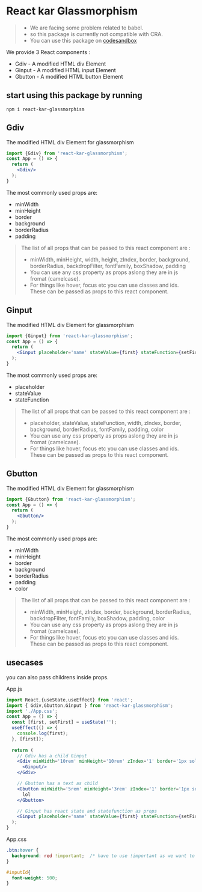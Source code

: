 # React kar Glassmorphism

>- We are facing some problem related to babel.
>- so this package is currently not compatible with CRA.
>- You can use this package on [codesandbox](https://codesandbox.io/s/beautiful-wing-kf8o5i?file=/src/App.js)

We provide 3 React components :
- Gdiv - A modified HTML div Element
- Ginput - A modified HTML input Element
- Gbutton - A modified HTML button Element

## start using this package by running 
```shell
npm i react-kar-glassmorphism
```

## Gdiv

The modified HTML div Element for glassmorphism

```jsx app.js
import {Gdiv} from 'react-kar-glassmorphism';
const App = () => {
  return (
    <Gdiv/>
  );
}
```
The most commonly used props are:
- minWidth
- minHeight
- border
- background
- borderRadius
- padding

>The list of all props that can be passed to this react component are :
>- minWidth, minHeight, width, height, zIndex, border, background, borderRadius, backdropFilter, fontFamily, boxShadow, padding
>- You can use any css property as props aslong they are in js fromat (camelcase).
>- For things like hover, focus etc you can use classes and ids. These can be passed as props to this react component.



## Ginput

The modified HTML div Element for glassmorphism

```jsx app.js
import {Ginput} from 'react-kar-glassmorphism';
const App = () => {
  return (
    <Ginput placeholder='name' stateValue={first} stateFunction={setFirst}/>
  );
}
```
The most commonly used props are:
- placeholder
- stateValue
- stateFunction

>The list of all props that can be passed to this react component are :
>- placeholder, stateValue, stateFunction, width, zIndex, border, background, borderRadius, fontFamily, padding, color
>- You can use any css property as props aslong they are in js fromat (camelcase).
>- For things like hover, focus etc you can use classes and ids. These can be passed as props to this react component.



## Gbutton

The modified HTML div Element for glassmorphism

```jsx app.js
import {Gbutton} from 'react-kar-glassmorphism';
const App = () => {
  return (
    <Gbutton/>
  );
}
```
The most commonly used props are:
- minWidth
- minHeight
- border
- background
- borderRadius
- padding
- color

>The list of all props that can be passed to this react component are :
>- minWidth, minHeight, zIndex, border, background, borderRadius, backdropFilter, fontFamily, boxShadow, padding, color
>- You can use any css property as props aslong they are in js fromat (camelcase).
>- For things like hover, focus etc you can use classes and ids. These can be passed as props to this react component.



## usecases

you can also pass childrens inside props.

App.js
```jsx app.js
import React,{useState,useEffect} from 'react';
import { Gdiv,Gbutton,Ginput } from 'react-kar-glassmorphism';
import './App.css';
const App = () => {
  const [first, setFirst] = useState('');
  useEffect(() => {
    console.log(first);
  }, [first]);
  
  return (
    // Gdiv has a child Ginput
    <Gdiv minWidth='10rem' minHeight='10rem' zIndex='1' border='1px solid white' background='rgba(255,255,255,.2)' borderRadius='0.5rem' backdropFilter='blur(0.2rem)' fontFamily='monospace' boxShadow='2px 2px 4px black' padding='0.7rem'>
      <Ginput/>
    </Gdiv>

    // Gbutton has a text as child
    <Gbutton minWidth='5rem' minHeight='3rem' zIndex='1' border='1px solid white' background='rgba(255,255,255,.1)' borderRadius='0.3rem' backdropFilter='blur(0.5rem)' fontFamily='monospace' boxShadow='2px 2px 5px black' padding='0.7rem' className='btn' color='white'>
      lol
    </Gbutton>

    // Ginput has react state and statefunction as props
    <Ginput placeholder='name' stateValue={first} stateFunction={setFirst} id='inputId'/>
  );
}
```
App.css
```css App.css
.btn:hover {
  background: red !important;  /* have to use !important as we want to change some inline css which has highest priority */
}

#inputId{
  font-weight: 500;
}
```
